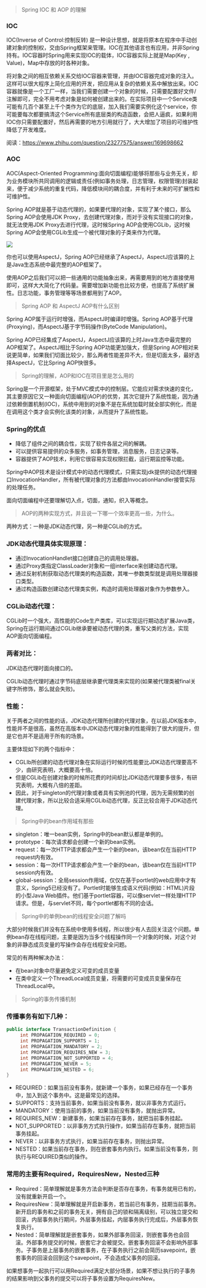 > Spring IOC 和 AOP 的理解

### IOC

IOC(Inverse of Control:控制反转) 是一种设计思想，就是将原本在程序中手动创建对象的控制权，交由Spring框架来管理。IOC在其他语言也有应用，并非Spring持有。IOC容器时Spring用来实现IOC的载体，IOC容器实际上就是Map(Key , Value)，Map中存放的时各种对象。

将对象之间的相互依赖关系交给IOC容器来管理，并由IOC容器完成对象的注入。这样可以很大程序上简化应用的开发，把应用从复杂的依赖关系中解放出来。IOC容器就像是一个工厂一样，当我们需要创建一个对象的时候，只需要配置好文件/注解即可，完全不用考虑对象是如何被创建出来的。在实际项目中一个Service类可能有几百个甚至上千个类作为它的底层，加入我们需要实例化这个service，你可能要每次都要搞清这个Service所有底层类的构造函数，会把人逼疯，如果利用IOC你只需要配置好，然后再需要的地方引用就行了，大大增加了项目的可维护性降低了开发难度。

阅读：https://www.zhihu.com/question/23277575/answer/169698662

### AOC

AOC(Aspect-Oriented Programming:面向切面编程)能够将那些与业务无关，却为业务模块所共同调用的逻辑或责任(例如事务处理，日志管理，权限管理)封装起来，便于减少系统的重复代码，降低模块间的耦合度，并有利于未来的可扩展性和可维护性。

Spring AOP就是基于动态代理的，如果要代理的对象，实现了某个接口，那么Spring AOP会使用JDK Proxy，去创建代理对象，而对于没有实现接口的对象，就无法使用JDK Proxy去进行代理，这时候Spring AOP会使用CGLib，这时候Spring AOP会使用CGLib生成一个被代理对象的子类来作为代理。

![](D:\Software\data\md\images\spring\1584023156.jpg)

你也可以使用AspectJ，Spring AOP已经继承了AspectJ，AspectJ应该算的上是Java生态系统中最完整的AOP框架了。

使用AOP之后我们可以把一些通用的功能抽象出来，再需要用到的地方直接使用即可，这样大大简化了代码量。需要增加新功能也比较方便，也提高了系统扩展性。日志功能，事务管理等等场景都用到了AOP。

> Spring AOP 和 AspectJ AOP有什么区别

Spring AOP属于运行时增强，而AspectJ时编译时增强。Spring AOP基于代理(Proxying)，而AspectJ基于字节码操作(ByteCode Manipulation)。

Spring AOP已经集成了AspectJ，AspectJ应该算的上时Java生态中最完整的AOP框架了。AspectJ相比于Spring AOP功能更加强大，但是Spring AOP相对来说更简单，如果我们切面比较少，那么两者性能差异不大，但是切面太多，最好选择AspectJ，它比Spring AOP快很多。

> Spring的理解，AOP和IOC在项目里是怎么用的

​		Spring是一个开源框架，处于MVC模式中的控制层。它能应对需求快速的变化，其主要原因它又一种面向切面编程(AOP)的优势，其次它提升了系统性能，因为通过依赖倒置机制(IOC)，系统中用到的对象不是在系统加载时就全部实例化，而是在调用这个类才会实例化该类的对象，从而提升了系统性能。

### Spring的优点

- 降低了组件之间的耦合性，实现了软件各层之间的解耦。
- 可以提供容易提供的众多服务，如事务管理，消息服务，日志记录等。
- 容器提供了AOP技术，利用它很容易实现权限拦截，运行期监控等功能。

Spring中AOP技术是设计模式中的动态代理模式，只需实现jdk提供的动态代理接口InvocationHandler，所有被代理对象的方法都由InvocationHandler接管实际的处理任务。

面向切面编程中还要理解切入点，切面，通知，织入等概念。

> AOP的两种实现方式，并且说一下哪一个效率更高一些，为什么。

两种方式：一种是JDK动态代理，另一种是CGLib的方式。

### JDK动态代理具体实现原理：

- 通过InvocationHandlet接口创建自己的调用处理器。
- 通过Proxy类指定ClassLoader对象和一组interface来创建动态代理。
- 通过反射机制获取动态代理类的构造函数，其唯一参数类型就是调用处理器接口类型。
- 通过构造函数创建动态代理类实例，构造时调用处理器对象作为参数参入。

### CGLib动态代理：

CGLib时一个强大，高性能的Code生产类库，可以实现运行期动态扩展Java类，Spring在运行期间通过CGLib继承要被动态代理的类，重写父类的方法，实现AOP面向切面编程。

### 两者对比：

JDK动态代理时面向接口的。

CGLIb动态代理时通过字节码底层继承要代理类来实现的(如果被代理类被final关键字所修饰，那么就会失败)。

### 性能：

关于两者之间的性能的话，JDK动态代理所创建的代理对象，在以前JDK版本中，性能并不是很高，虽然在高版本中JDK动态代理对象的性能得到了很大的提升，但是它也并不是适用于所有的场景。

主要体现如下的两个指标中：

- CGLIb所创建的动态代理对象在实际运行时候的性能要比JDK动态代理要高不少，由研究表明，大概要高十倍。
- 但是CGLib在创建对象的时候所花费的时间却比JDK动态代理要多很多，有研究表明，大概有八倍的差距。
- 因此，对于singleton的代理对象或者具有实例池的代理，因为无需频繁的创建代理对象，所以比较合适采用CGLib动态代理，反正比较合用于JDK动态代理。

> Spring中的bean作用域有那些

- singleton：唯一bean实例，Spring中的bean默认都是单例的。
- prototype：每次请求都会创建一个新的bean实例。
- request：每一次HTTP请求都会产生一个新的bean，该bean仅在当前HTTP request内有效。
- session：每一次HTTP请求都会产生一个新的bean，该bean仅在当前HTTP session内有效。
- global-session：全局session作用域，仅仅在基于portlet的web应用中才有意义，Spring5已经没有了。Portlet时能够生成语义代码(例如：HTML)片段的小型Java Web插件。他们基于portlet容器，可以像servlet一样处理HTTP请求。但是，与servlet不同，每个portlet都有不同的会话。

> Spring中的单例bean的线程安全问题了解吗

大部分时候我们并没有在系统中使用多线程，所以很少有人去回关注这个问题。单例bean存在线程问题，主要是因为当多个线程操作同一个对象的时候，对这个对象的非静态成员变量的写操作会存在线程安全问题。

常见的有两种解决办法：

- 在bean对象中尽量避免定义可变的成员变量
- 在类中定义一个ThreadLocal成员变量，将需要的可变成员变量保存在ThreadLocal中。

> Spring的事务传播机制

### 传播事务有如下几种：

```java
public interface TransactionDefinition {
     int PROPAGATION_REQUIRED = 0;
     int PROPAGATION_SUPPORTS = 1;
     int PROPAGATION_MANDATORY = 2;
     int PROPAGATION_REQUIRES_NEW = 3;
     int PROPAGATION_NOT_SUPPORTED = 4;
     int PROPAGATION_NEVER = 5;
     int PROPAGATION_NESTED = 6;
}
```

- REQUIRED：如果当前没有事务，就新建一个事务，如果已经存在一个事务中，加入到这个事务中。这是最常见的选择。
- SUPPORTS：支持当前事务，如果当前没有事务，就以非事务方式运行。
- MANDATORY：使用当前的事务，如果当前没有事务，就抛出异常。
- REQUIRES_NEW：新建事务，如果当前存在事务，就把当前事务挂起。
- NOT_SUPPORTED：以非事务方式执行操作，如果当前存在事务，就把当前事务挂起。
- NEVER：以非事务方式执行，如果当前存在事务，则抛出异常。
- NESTED：如果当前存在事务，则在嵌套事务内执行。如果当前没有事务，则执行与REQUIRED类似的操作。

### 常用的主要有Required，RequiresNew，Nested三种

- Required：简单理解就是事务方法会判断是否存在事务，有事务就用已有的，没有就重新开启一个。
- RequiresNew：简单理解就是开启新事务，若当前已有事务，挂期当前事务。新开启的事务和之前的事务无关，拥有自己的锁和隔离级别，可以独立提交和回滚，内层事务执行期间，外层事务挂起，内层事务执行完成后，外层事务恢复执行。
- Nested：简单理解就是嵌套事务，如果外部事务回滚，则嵌套事务也会回滚。外部事务提交的时候，嵌套它才会被提交。嵌套事务回滚不会影响外部事务。子事务是上层事务的嵌套事务，在子事务执行之前会简历savepoint，嵌套事务的回滚会回到这个savepoint，不会造成父事务的回滚。

如果想事务一起执行可以用Required满足大部分场景，如果不想让执行的子事务的结果影响到父事务的提交可以将子事务设置为RequiresNew。